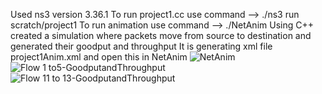 Used ns3 version 3.36.1
To run project1.cc use command --> ./ns3 run scratch/project1
To run animation use command --> ./NetAnim
Using C++ created a simulation where packets move from source to destination and generated their goodput and throughput
It is generating xml file project1Anim.xml and open this in NetAnim
![NetAnim](https://github.com/user-attachments/assets/d9b89d24-cb9e-4326-b406-716c04c5fa9b)
![Flow 1 to5-GoodputandThroughput](https://github.com/user-attachments/assets/5c59297e-728e-4862-958c-646f79141ab0)
![Flow 11 to 13-GoodputandThroughput](https://github.com/user-attachments/assets/5d57a8e2-b6a6-47be-a429-cfbbdefea61b)
